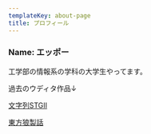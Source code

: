 ```yaml
---
templateKey: about-page
title: プロフィール
---
```

### Name: エッポー

工学部の情報系の学科の大学生やってます。

過去のウディタ作品↓

[文字列STGⅡ](http://silversecond.com/WolfRPGEditor/GameList/memberlist.cgi?view_no=0750)

[東方狼製話](http://silversecond.com/WolfRPGEditor/GameList_Beginner/memberlist.cgi?view_no=0127)
